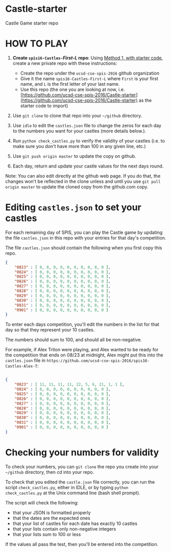 # Castle-starter

Castle Game starter repo

# HOW TO PLAY

1. <b>Create `spis16-Castles-`<em>First-L</em> repo</b>: Using [Method 1, with starter code](http://ucsd-cse-spis-2016.github.io/topics/github_create_repo/#method1), create a new private repo with these instructions:

    * Create the repo under the `ucsd-cse-spis-2016` github organization
    * Give it the name `spis16-Castles-First-L` where `First` is your first name, and `L` is the first letter of 
    your last name.
    * Use this repo (the one you are looking at now, i.e. [https://github.com/ucsd-cse-spis-2016/Castle-starter](https://github.com/ucsd-cse-spis-2016/Castle-starter) as the starter code to import)

2.  Use `git clone` to clone that repo into your `~/github` directory.

3.  Use `idle` to edit the `castles.json` file to change the zeros for each day to the 
    numbers you want for your castles (more details below.).   

4.  Run `python check_castles.py` to verify the validity of your castles (i.e. to make sure
    you don't have more than 100 in any given line, etc.)

5.  Use `git push origin master` to update the copy on github.

6.  Each day, return and update your castle values for the next days round.

Note: You can also edit directly  at the github web page.  If you do that, the changes
won't be reflected in the clone unless and until you use `git pull origin master` to update 
the cloned copy from the github.com copy.

# Editing `castles.json` to set your castles

For each remaining day of SPIS, you can play the Castle game by
updating the file `castles.json` in this repo with your entries for
that day's competition.

The file `castles.json` should contain the following when you first copy this repo. 

```json
{ 
    "0823" : [ 0, 0, 0, 0, 0, 0, 0, 0, 0, 0 ],
    "0824" : [ 0, 0, 0, 0, 0, 0, 0, 0, 0, 0 ],
    "0825" : [ 0, 0, 0, 0, 0, 0, 0, 0, 0, 0 ],
    "0826" : [ 0, 0, 0, 0, 0, 0, 0, 0, 0, 0 ],
    "0827" : [ 0, 0, 0, 0, 0, 0, 0, 0, 0, 0 ],
    "0828" : [ 0, 0, 0, 0, 0, 0, 0, 0, 0, 0 ],
    "0829" : [ 0, 0, 0, 0, 0, 0, 0, 0, 0, 0 ],
    "0830" : [ 0, 0, 0, 0, 0, 0, 0, 0, 0, 0 ],
    "0831" : [ 0, 0, 0, 0, 0, 0, 0, 0, 0, 0 ],
    "0901" : [ 0, 0, 0, 0, 0, 0, 0, 0, 0, 0 ]
}
```

To enter each days competition, you'll edit the numbers in the list
for that day so that they represent your 10 castles.

The numbers should sum to 100, and should all be non-negative.

For example, if Alex Triton were playing, and Alex wanted to be ready
for the competition that ends on 08/23 at midnight, Alex might put
this into the `castles.json` file in
`https://github.com/ucsd-cse-spis-2016/spis16-Castles-Alex-T`:

```json

{ 
    "0823" : [ 11, 11, 11, 11, 22, 5, 6, 21, 1, 1 ],
    "0824" : [ 0, 0, 0, 0, 0, 0, 0, 0, 0, 0 ],
    "0825" : [ 0, 0, 0, 0, 0, 0, 0, 0, 0, 0 ],
    "0826" : [ 0, 0, 0, 0, 0, 0, 0, 0, 0, 0 ],
    "0827" : [ 0, 0, 0, 0, 0, 0, 0, 0, 0, 0 ],
    "0828" : [ 0, 0, 0, 0, 0, 0, 0, 0, 0, 0 ],
    "0829" : [ 0, 0, 0, 0, 0, 0, 0, 0, 0, 0 ],
    "0830" : [ 0, 0, 0, 0, 0, 0, 0, 0, 0, 0 ],
    "0831" : [ 0, 0, 0, 0, 0, 0, 0, 0, 0, 0 ],
    "0901" : [ 0, 0, 0, 0, 0, 0, 0, 0, 0, 0 ]
}
```

# Checking your numbers for validity

To check your numbers, you can `git clone` the repo you create into your `~/github` directory,
then cd into your repo.

To check that you edited the `castle.json` file correctly, you can run the script `check_castles.py`,
either in IDLE, or by typing `python check_castles.py` at the Unix
command line (bash shell prompt).

The script will check the following:

* that your JSON is formatted properly
* that the dates are the expected ones
* that your list of castles for each date has exactly 10 castles
* that your lists contain only non-negative integers
* that your lists sum to 100 or less

If the values all pass the test, then you'll be entered into the competition.

